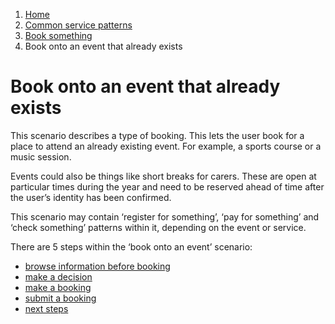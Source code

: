 1.  [Home](/docs/core/contents)
2.	[Common service patterns](/docs/core/common-service-patterns/overview)
3.  [Book something](/docs/core/common-service-patterns/service-patterns/book-something/overview)
4.  Book onto an event that already exists

# Book onto an event that already exists
This scenario describes a type of booking. This lets the user book for a place to attend an already existing event. For example, a sports course or a music session.

Events could also be things like short breaks for carers. These are open at particular times during the year and need to be reserved ahead of time after the user’s identity has been confirmed. 

This scenario may contain ‘register for something’, ‘pay for something’ and ‘check something’ patterns within it, depending on the event or service.

There are 5 steps within the ‘book onto an event’ scenario: 

* [browse information before booking](/docs/core/common-service-patterns/service-patterns/book-something/book-onto-an-event-that-already-exists/browse-information)
* [make a decision](/docs/core/common-service-patterns/service-patterns/book-something/book-onto-an-event-that-already-exists/make-a-decision)
* [make a booking](/docs/core/common-service-patterns/service-patterns/book-something/book-onto-an-event-that-already-exists/make-a-booking)
* [submit a booking](/docs/core/common-service-patterns/service-patterns/book-something/book-onto-an-event-that-already-exists/submit-a-booking)
* [next steps](/docs/core/common-service-patterns/service-patterns/book-something/book-onto-an-event-that-already-exists/next-steps)
